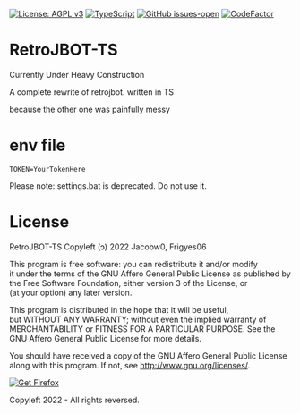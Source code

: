 [![License: AGPL v3](https://img.shields.io/badge/License-AGPL_v3-blue.svg)](https://www.gnu.org/licenses/agpl-3.0)
[![TypeScript](https://badgen.net/badge/icon/typescript?icon=typescript&label)](https://typescriptlang.org)
[![GitHub issues-open](https://img.shields.io/github/issues/Jacobw0/RetroJBOT-TS)](https://github.com/Jacobw0/RetroJBOT-TS/issues?q=is%3Aopen)
[![CodeFactor](https://www.codefactor.io/repository/github/jacobw0/retrojbot-ts/badge)](https://www.codefactor.io/repository/github/jacobw0/retrojbot-ts)

# RetroJBOT-TS

Currently Under Heavy Construction

A complete rewrite of retrojbot. written in TS

because the other one was painfully messy


# env file

```env
TOKEN=YourTokenHere
```

Please note: settings.bat is deprecated. Do not use it.

# License

RetroJBOT-TS
Copyleft (ɔ) 2022 Jacobw0, Frigyes06

This program is free software: you can redistribute it and/or modify <br>
it under the terms of the GNU Affero General Public License as published by <br>
the Free Software Foundation, either version 3 of the License, or <br>
(at your option) any later version.

This program is distributed in the hope that it will be useful, <br>
but WITHOUT ANY WARRANTY; without even the implied warranty of <br>
MERCHANTABILITY or FITNESS FOR A PARTICULAR PURPOSE. See the <br>
GNU Affero General Public License for more details.

You should have received a copy of the GNU Affero General Public License <br>
along with this program. If not, see <http://www.gnu.org/licenses/>.

[![Get Firefox](http://toastytech.com/good/ffbutton80x15-getfirefox.gif)](https://www.mozilla.org/en-US/firefox/new/)


Copyleft 2022 - All rights reversed.

